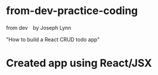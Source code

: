 # from-dev-practice-coding

from dev　by Joseph Lynn

"How to build a React CRUD todo app"


# Created app using React/JSX
